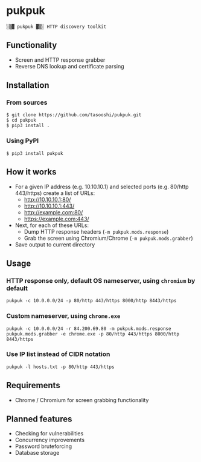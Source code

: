 # pukpuk

    ░▒▓ pukpuk ▓▒░ HTTP discovery toolkit

## Functionality

* Screen and HTTP response grabber
* Reverse DNS lookup and certificate parsing

## Installation

### From sources

    $ git clone https://github.com/tasooshi/pukpuk.git
    $ cd pukpuk
    $ pip3 install .

### Using PyPI

    $ pip3 install pukpuk

## How it works

* For a given IP address (e.g. 10.10.10.1) and selected ports (e.g. 80/http 443/https) create a list of URLs:
    * http://10.10.10.1:80/
    * http://10.10.10.1:443/
    * http://example.com:80/
    * https://example.com:443/
* Next, for each of these URLs:
    * Dump HTTP response headers (`-m pukpuk.mods.response`)
    * Grab the screen using Chromium/Chrome (`-m pukpuk.mods.grabber`)
* Save output to current directory

## Usage

### HTTP response only, default OS nameserver, using `chromium` by default

    pukpuk -c 10.0.0.0/24 -p 80/http 443/https 8000/http 8443/https

### Custom nameserver, using `chrome.exe`

    pukpuk -c 10.0.0.0/24 -r 84.200.69.80 -m pukpuk.mods.response pukpuk.mods.grabber -e chrome.exe -p 80/http 443/https 8000/http 8443/https

### Use IP list instead of CIDR notation

    pukpuk -l hosts.txt -p 80/http 443/https

## Requirements

* Chrome / Chromium for screen grabbing functionality

## Planned features

* Checking for vulnerabilities
* Concurrency improvements
* Password bruteforcing
* Database storage
